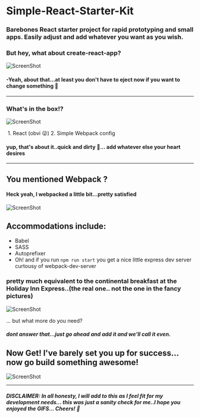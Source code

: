 # Simple-React-Starter-Kit

### Barebones React starter project for rapid prototyping and small apps. Easily adjust and add whatever you want as you wish.

### But hey, what about create-react-app?
![ScreenShot](https://media.giphy.com/media/y65VoOlimZaus/giphy.gif)
#### -Yeah, about that...at least you don't have to eject now if you want to change something 🤔

---

### What's in the box!? 
![ScreenShot](https://media.giphy.com/media/jeDNRwEp5iQve/giphy.gif)

  1. React (obvi 😜)
  2. Simple Webpack config

#### yup, that's about it..quick and dirty 🤠... add whatever else your heart desires

---

## You mentioned Webpack ?

#### Heck yeah, I webpacked a little bit...pretty satisfied
![ScreenShot](https://media.giphy.com/media/ZiDnfvNB4PjVu/giphy.gif)

## Accommodations include:
  - Babel
  - SASS
  - Autoprefixer
  - Oh! and if you run `npm run start` you get a nice little express dev server curtousy of webpack-dev-server
  
### pretty much equivalent to the continental breakfast at the Holiday Inn Express..(the real one.. not the one in the fancy pictures)
![ScreenShot](https://i0.bookcdn.com/data/Photos/Big/64/6449/6449405/Holiday-Inn-Express-Cleveland-Vermilion-photos-Restaurant.JPEG)

... but what more do you need?
##### dont answer that...just go ahead and add it and we'll call it even.

## Now Get! I've **barely** set you up for success... now go build something awesome!
![ScreenShot](https://media.giphy.com/media/Y6AwlIxIW3Qkg/giphy.gif)

---
##### DISCLAIMER: In all honesty, I will add to this as I feel fit for my development needs... this was just a sanity check for me..I hope you enjoyed the GIFS... Cheers! 🍻
